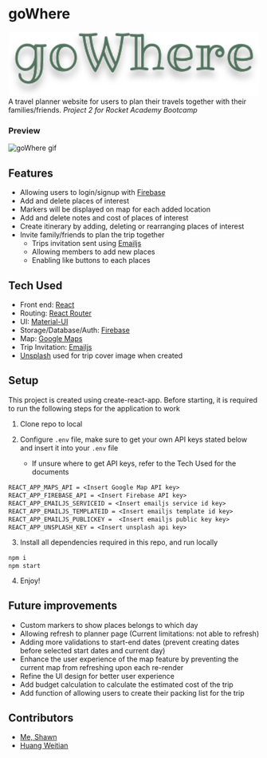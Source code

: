 # goWhere

<img src="./src/Assets/goWhere-logo.svg"  width="100%" height="40%" alt='goWhere'>\
A travel planner website for users to plan their travels together with their families/friends.
_Project 2 for Rocket Academy Bootcamp_

### Preview

![goWhere gif](./src/Assets/gowhere-gif.gif)

## Features

- Allowing users to login/signup with [Firebase](https://firebase.google.com/)
- Add and delete places of interest
- Markers will be displayed on map for each added location
- Add and delete notes and cost of places of interest
- Create itinerary by adding, deleting or rearranging places of interest
- Invite family/friends to plan the trip together
  - Trips invitation sent using [Emailjs](https://www.emailjs.com/)
  - Allowing members to add new places
  - Enabling like buttons to each places

## Tech Used

- Front end: [React](https://react.dev/)
- Routing: [React Router](https://reactrouter.com/en/main)
- UI: [Material-UI](https://mui.com/)
- Storage/Database/Auth: [Firebase](https://firebase.google.com/)
- Map: [Google Maps](https://developers.google.com/maps)
- Trip Invitation: [Emailjs](https://www.emailjs.com/docs/sdk/installation/)
- [Unsplash](https://unsplash.com/developers) used for trip cover image when created

## Setup

This project is created using create-react-app. Before starting, it is required to run the following steps for the application to work

1. Clone repo to local

2. Configure `.env` file, make sure to get your own API keys stated below and insert it into your `.env` file
   - If unsure where to get API keys, refer to the Tech Used for the documents

```
REACT_APP_MAPS_API = <Insert Google Map API key>
REACT_APP_FIREBASE_API = <Insert Firebase API key>
REACT_APP_EMAILJS_SERVICEID = <Insert emailjs service id key>
REACT_APP_EMAILJS_TEMPLATEID = <Insert emailjs template id key>
REACT_APP_EMAILJS_PUBLICKEY =  <Insert emailjs public key key>
REACT_APP_UNSPLASH_KEY = <Insert unsplash api key>
```

3. Install all dependencies required in this repo, and run locally

```
npm i
npm start
```

4. Enjoy!

## Future improvements

- Custom markers to show places belongs to which day
- Allowing refresh to planner page (Current limitations: not able to refresh)
- Adding more validations to start-end dates (prevent creating dates before selected start dates and current day)
- Enhance the user experience of the map feature by preventing the current map from refreshing upon each re-render
- Refine the UI design for better user experience
- Add budget calculation to calculate the estimated cost of the trip
- Add function of allowing users to create their packing list for the trip

## Contributors

- [Me, Shawn](https://github.com/shawn-goh24)
- [Huang Weitian](https://github.com/hWeitian)
